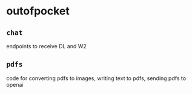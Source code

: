 # outofpocket

## `chat`

endpoints to receive DL and W2

## `pdfs`

code for converting pdfs to images, writing text to pdfs, sending pdfs to openai
